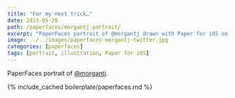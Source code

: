```yaml
---
title: "For my next trick…"
date: 2013-05-28
path: /paperfaces/morgantj-portrait/
excerpt: "PaperFaces portrait of @morgantj drawn with Paper for iOS on an iPad."
image: ../../images/paperfaces-morgantj-twitter.jpg
categories: [paperfaces]
tags: [portrait, illustration, Paper for iOS]
---
```


PaperFaces portrait of [@morgantj](https://twitter.com/morgantj).

{% include_cached boilerplate/paperfaces.md %}
